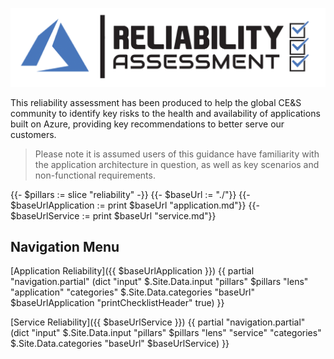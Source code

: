 [![Reliability Assessment](/templates/media/reliability-icon.png "Reliability Assessment")](#)

This reliability assessment has been produced to help the global CE&S community to identify key risks to the health and availability of applications built on Azure, providing key recommendations to better serve our customers.

> Please note it is assumed users of this guidance have familiarity with the application architecture in question, as well as key scenarios and non-functional requirements.

{{- $pillars := slice "reliability" -}}
{{- $baseUrl := "./"}}
{{- $baseUrlApplication := print $baseUrl "application.md"}}
{{- $baseUrlService := print $baseUrl "service.md"}}


## Navigation Menu

[Application Reliability]({{ $baseUrlApplication }}) 
{{ partial "navigation.partial" (dict "input" $.Site.Data.input "pillars" $pillars "lens" "application" "categories" $.Site.Data.categories "baseUrl" $baseUrlApplication "printChecklistHeader" true) }}


[Service Reliability]({{ $baseUrlService }})
{{ partial "navigation.partial" (dict "input" $.Site.Data.input "pillars" $pillars "lens" "service" "categories" $.Site.Data.categories "baseUrl" $baseUrlService) }}